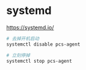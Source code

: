 # systemd

https://systemd.io/

```sh
# 去掉开机启动
systemctl disable pcs-agent

# 立刻停掉
systemctl stop pcs-agent
```

